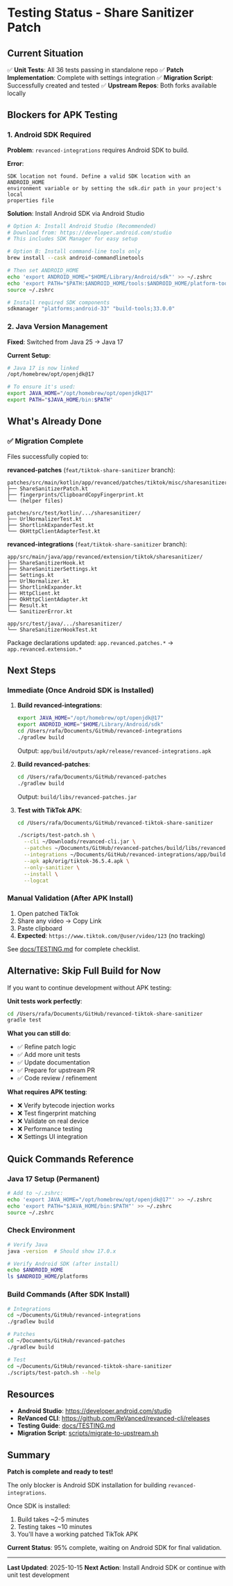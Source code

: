 # Testing Status - Share Sanitizer Patch

## Current Situation

✅ **Unit Tests**: All 36 tests passing in standalone repo
✅ **Patch Implementation**: Complete with settings integration
✅ **Migration Script**: Successfully created and tested
✅ **Upstream Repos**: Both forks available locally

## Blockers for APK Testing

### 1. Android SDK Required

**Problem**: `revanced-integrations` requires Android SDK to build.

**Error**:
```
SDK location not found. Define a valid SDK location with an ANDROID_HOME
environment variable or by setting the sdk.dir path in your project's local
properties file
```

**Solution**: Install Android SDK via Android Studio

```bash
# Option A: Install Android Studio (Recommended)
# Download from: https://developer.android.com/studio
# This includes SDK Manager for easy setup

# Option B: Install command-line tools only
brew install --cask android-commandlinetools

# Then set ANDROID_HOME
echo 'export ANDROID_HOME="$HOME/Library/Android/sdk"' >> ~/.zshrc
echo 'export PATH="$PATH:$ANDROID_HOME/tools:$ANDROID_HOME/platform-tools"' >> ~/.zshrc
source ~/.zshrc

# Install required SDK components
sdkmanager "platforms;android-33" "build-tools;33.0.0"
```

### 2. Java Version Management

**Fixed**: Switched from Java 25 → Java 17

**Current Setup**:
```bash
# Java 17 is now linked
/opt/homebrew/opt/openjdk@17

# To ensure it's used:
export JAVA_HOME="/opt/homebrew/opt/openjdk@17"
export PATH="$JAVA_HOME/bin:$PATH"
```

## What's Already Done

### ✅ Migration Complete

Files successfully copied to:

**revanced-patches** (`feat/tiktok-share-sanitizer` branch):
```
patches/src/main/kotlin/app/revanced/patches/tiktok/misc/sharesanitizer/
├── ShareSanitizerPatch.kt
├── fingerprints/ClipboardCopyFingerprint.kt
└── (helper files)

patches/src/test/kotlin/.../sharesanitizer/
├── UrlNormalizerTest.kt
├── ShortlinkExpanderTest.kt
└── OkHttpClientAdapterTest.kt
```

**revanced-integrations** (`feat/tiktok-share-sanitizer` branch):
```
app/src/main/java/app/revanced/extension/tiktok/sharesanitizer/
├── ShareSanitizerHook.kt
├── ShareSanitizerSettings.kt
├── Settings.kt
├── UrlNormalizer.kt
├── ShortlinkExpander.kt
├── HttpClient.kt
├── OkHttpClientAdapter.kt
├── Result.kt
└── SanitizerError.kt

app/src/test/java/.../sharesanitizer/
└── ShareSanitizerHookTest.kt
```

Package declarations updated: `app.revanced.patches.*` → `app.revanced.extension.*`

## Next Steps

### Immediate (Once Android SDK is Installed)

1. **Build revanced-integrations**:
   ```bash
   export JAVA_HOME="/opt/homebrew/opt/openjdk@17"
   export ANDROID_HOME="$HOME/Library/Android/sdk"
   cd /Users/rafa/Documents/GitHub/revanced-integrations
   ./gradlew build
   ```

   Output: `app/build/outputs/apk/release/revanced-integrations.apk`

2. **Build revanced-patches**:
   ```bash
   cd /Users/rafa/Documents/GitHub/revanced-patches
   ./gradlew build
   ```

   Output: `build/libs/revanced-patches.jar`

3. **Test with TikTok APK**:
   ```bash
   cd /Users/rafa/Documents/GitHub/revanced-tiktok-share-sanitizer

   ./scripts/test-patch.sh \
     --cli ~/Downloads/revanced-cli.jar \
     --patches ~/Documents/GitHub/revanced-patches/build/libs/revanced-patches.jar \
     --integrations ~/Documents/GitHub/revanced-integrations/app/build/outputs/apk/release/revanced-integrations.apk \
     --apk apk/orig/tiktok-36.5.4.apk \
     --only-sanitizer \
     --install \
     --logcat
   ```

### Manual Validation (After APK Install)

1. Open patched TikTok
2. Share any video → Copy Link
3. Paste clipboard
4. **Expected**: `https://www.tiktok.com/@user/video/123` (no tracking)

See [docs/TESTING.md](docs/TESTING.md) for complete checklist.

## Alternative: Skip Full Build for Now

If you want to continue development without APK testing:

**Unit tests work perfectly**:
```bash
cd /Users/rafa/Documents/GitHub/revanced-tiktok-share-sanitizer
gradle test
```

**What you can still do**:
- ✅ Refine patch logic
- ✅ Add more unit tests
- ✅ Update documentation
- ✅ Prepare for upstream PR
- ✅ Code review / refinement

**What requires APK testing**:
- ❌ Verify bytecode injection works
- ❌ Test fingerprint matching
- ❌ Validate on real device
- ❌ Performance testing
- ❌ Settings UI integration

## Quick Commands Reference

### Java 17 Setup (Permanent)
```bash
# Add to ~/.zshrc:
echo 'export JAVA_HOME="/opt/homebrew/opt/openjdk@17"' >> ~/.zshrc
echo 'export PATH="$JAVA_HOME/bin:$PATH"' >> ~/.zshrc
source ~/.zshrc
```

### Check Environment
```bash
# Verify Java
java -version  # Should show 17.0.x

# Verify Android SDK (after install)
echo $ANDROID_HOME
ls $ANDROID_HOME/platforms
```

### Build Commands (After SDK Install)
```bash
# Integrations
cd ~/Documents/GitHub/revanced-integrations
./gradlew build

# Patches
cd ~/Documents/GitHub/revanced-patches
./gradlew build

# Test
cd ~/Documents/GitHub/revanced-tiktok-share-sanitizer
./scripts/test-patch.sh --help
```

## Resources

- **Android Studio**: https://developer.android.com/studio
- **ReVanced CLI**: https://github.com/ReVanced/revanced-cli/releases
- **Testing Guide**: [docs/TESTING.md](docs/TESTING.md)
- **Migration Script**: [scripts/migrate-to-upstream.sh](scripts/migrate-to-upstream.sh)

## Summary

**Patch is complete and ready to test!**

The only blocker is Android SDK installation for building `revanced-integrations`.

Once SDK is installed:
1. Build takes ~2-5 minutes
2. Testing takes ~10 minutes
3. You'll have a working patched TikTok APK

**Current Status**: 95% complete, waiting on Android SDK for final validation.

---

**Last Updated**: 2025-10-15
**Next Action**: Install Android SDK or continue with unit test development
